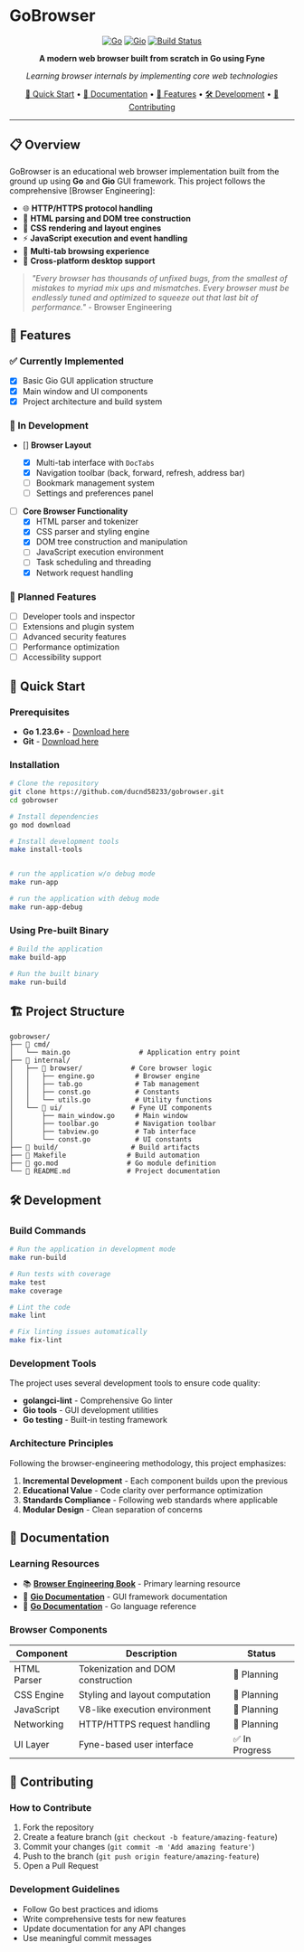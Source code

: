 # GoBrowser

<div align="center">

[![Go](https://img.shields.io/badge/Go-1.23.6+-00ADD8?style=for-the-badge&logo=go&logoColor=white)](https://golang.org/)
[![Gio](https://img.shields.io/badge/GioUI-v0.8.0-007ACC?style=for-the-badge&logo=go&logoColor=white)](https://gioui.org/)
[![Build Status](https://img.shields.io/badge/Build-Passing-brightgreen?style=for-the-badge)](Makefile)

**A modern web browser built from scratch in Go using Fyne**

_Learning browser internals by implementing core web technologies_

[🚀 Quick Start](#-quick-start) •
[📖 Documentation](#-documentation) •
[🎯 Features](#-features) •
[🛠️ Development](#️-development) •
[🤝 Contributing](#-contributing)

</div>

---

## 📋 Overview

GoBrowser is an educational web browser implementation built from the ground up using **Go** and **Gio** GUI framework. This project follows the comprehensive [Browser Engineering]:

- 🌐 **HTTP/HTTPS protocol handling**
- 📝 **HTML parsing and DOM tree construction**
- 🎨 **CSS rendering and layout engines**
- ⚡ **JavaScript execution and event handling**
- 🔄 **Multi-tab browsing experience**
- 📱 **Cross-platform desktop support**

> _"Every browser has thousands of unfixed bugs, from the smallest of mistakes to myriad mix ups and mismatches. Every browser must be endlessly tuned and optimized to squeeze out that last bit of performance."_ - Browser Engineering

## 🎯 Features

### ✅ Currently Implemented

- [x] Basic Gio GUI application structure
- [x] Main window and UI components
- [x] Project architecture and build system

### 🚧 In Development

- [] **Browser Layout**

  - [x] Multi-tab interface with `DocTabs`
  - [x] Navigation toolbar (back, forward, refresh, address bar)
  - [ ] Bookmark management system
  - [ ] Settings and preferences panel

- [ ] **Core Browser Functionality**
  - [x] HTML parser and tokenizer
  - [x] CSS parser and styling engine
  - [x] DOM tree construction and manipulation
  - [ ] JavaScript execution environment
  - [ ] Task scheduling and threading
  - [x] Network request handling

### 🎯 Planned Features

- [ ] Developer tools and inspector
- [ ] Extensions and plugin system
- [ ] Advanced security features
- [ ] Performance optimization
- [ ] Accessibility support

## 🚀 Quick Start

### Prerequisites

- **Go 1.23.6+** - [Download here](https://golang.org/dl/)
- **Git** - [Download here](https://git-scm.com/)

### Installation

```bash
# Clone the repository
git clone https://github.com/ducnd58233/gobrowser.git
cd gobrowser

# Install dependencies
go mod download

# Install development tools
make install-tools


# run the application w/o debug mode
make run-app

# run the application with debug mode
make run-app-debug
```

### Using Pre-built Binary

```bash
# Build the application
make build-app

# Run the built binary
make run-build
```

## 🏗️ Project Structure

```
gobrowser/
├── 📁 cmd/
│   └── main.go                 # Application entry point
├── 📁 internal/
│   ├── 📁 browser/            # Core browser logic
│   │   ├── engine.go          # Browser engine
│   │   ├── tab.go             # Tab management
│   │   ├── const.go           # Constants
│   │   └── utils.go           # Utility functions
│   └── 📁 ui/                 # Fyne UI components
│       ├── main_window.go     # Main window
│       ├── toolbar.go         # Navigation toolbar
│       ├── tabview.go         # Tab interface
│       └── const.go           # UI constants
├── 📁 build/                  # Build artifacts
├── 📄 Makefile               # Build automation
├── 📄 go.mod                 # Go module definition
└── 📄 README.md              # Project documentation
```

## 🛠️ Development

### Build Commands

```bash
# Run the application in development mode
make run-build

# Run tests with coverage
make test
make coverage

# Lint the code
make lint

# Fix linting issues automatically
make fix-lint
```

### Development Tools

The project uses several development tools to ensure code quality:

- **golangci-lint** - Comprehensive Go linter
- **Gio tools** - GUI development utilities
- **Go testing** - Built-in testing framework

### Architecture Principles

Following the browser-engineering methodology, this project emphasizes:

1. **Incremental Development** - Each component builds upon the previous
2. **Educational Value** - Code clarity over performance optimization
3. **Standards Compliance** - Following web standards where applicable
4. **Modular Design** - Clean separation of concerns

## 📖 Documentation

### Learning Resources

- 📚 **[Browser Engineering Book](https://browser.engineering/)** - Primary learning resource
- 🎯 **[Gio Documentation](https://gioui.org/doc/learn/get-started)** - GUI framework documentation
- 🔧 **[Go Documentation](https://golang.org/doc/)** - Go language reference

### Browser Components

| Component   | Description                       | Status         |
| ----------- | --------------------------------- | -------------- |
| HTML Parser | Tokenization and DOM construction | 🚧 Planning    |
| CSS Engine  | Styling and layout computation    | 🚧 Planning    |
| JavaScript  | V8-like execution environment     | 🚧 Planning    |
| Networking  | HTTP/HTTPS request handling       | 🚧 Planning    |
| UI Layer    | Fyne-based user interface         | ✅ In Progress |

## 🤝 Contributing

### How to Contribute

1. Fork the repository
2. Create a feature branch (`git checkout -b feature/amazing-feature`)
3. Commit your changes (`git commit -m 'Add amazing feature'`)
4. Push to the branch (`git push origin feature/amazing-feature`)
5. Open a Pull Request

### Development Guidelines

- Follow Go best practices and idioms
- Write comprehensive tests for new features
- Update documentation for any API changes
- Use meaningful commit messages

